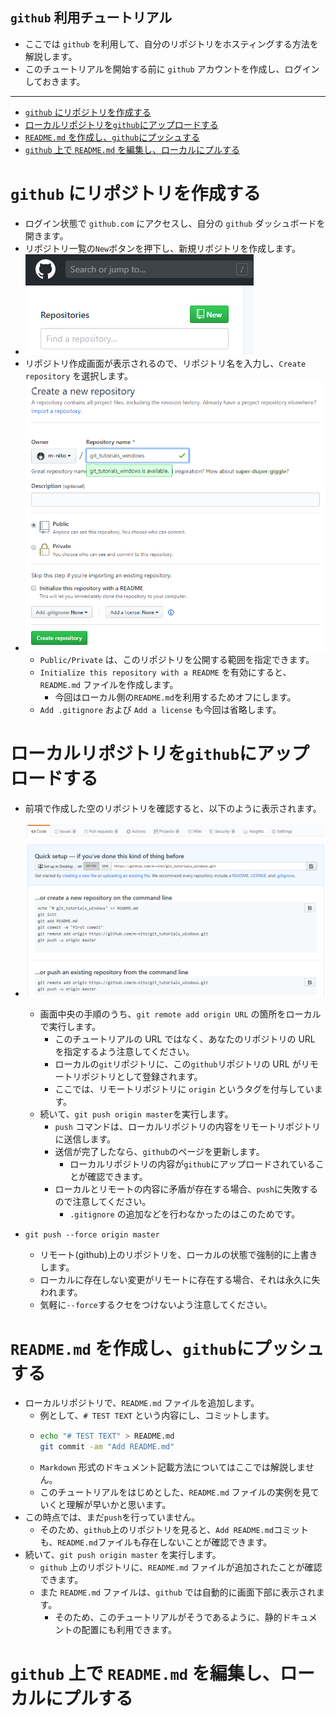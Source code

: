 ## `github` 利用チュートリアル
- ここでは `github` を利用して、自分のリポジトリをホスティングする方法を解説します。
- このチュートリアルを開始する前に `github` アカウントを作成し、ログインしておきます。

---

- [`github` にリポジトリを作成する](#github-%e3%81%ab%e3%83%aa%e3%83%9d%e3%82%b8%e3%83%88%e3%83%aa%e3%82%92%e4%bd%9c%e6%88%90%e3%81%99%e3%82%8b)
- [ローカルリポジトリを`github`にアップロードする](#%e3%83%ad%e3%83%bc%e3%82%ab%e3%83%ab%e3%83%aa%e3%83%9d%e3%82%b8%e3%83%88%e3%83%aa%e3%82%92github%e3%81%ab%e3%82%a2%e3%83%83%e3%83%97%e3%83%ad%e3%83%bc%e3%83%89%e3%81%99%e3%82%8b)
- [`README.md` を作成し、`github`にプッシュする](#readmemd-%e3%82%92%e4%bd%9c%e6%88%90%e3%81%97github%e3%81%ab%e3%83%97%e3%83%83%e3%82%b7%e3%83%a5%e3%81%99%e3%82%8b)
- [`github` 上で `README.md` を編集し、ローカルにプルする](#github-%e4%b8%8a%e3%81%a7-readmemd-%e3%82%92%e7%b7%a8%e9%9b%86%e3%81%97%e3%83%ad%e3%83%bc%e3%82%ab%e3%83%ab%e3%81%ab%e3%83%97%e3%83%ab%e3%81%99%e3%82%8b)

# `github` にリポジトリを作成する
- ログイン状態で `github.com` にアクセスし、自分の `github` ダッシュボードを開きます。
- リポジトリ一覧の`New`ボタンを押下し、新規リポジトリを作成します。
- ![Image](./img/new.png)
- リポジトリ作成画面が表示されるので、リポジトリ名を入力し、`Create repository` を選択します。
- ![Image](./img/create.png)
  - `Public/Private` は、このリポジトリを公開する範囲を指定できます。
  - `Initialize this repository with a README` を有効にすると、`README.md` ファイルを作成します。
    - 今回はローカル側の`README.md`を利用するためオフにします。
  - `Add .gitignore` および `Add a license` も今回は省略します。

# ローカルリポジトリを`github`にアップロードする

- 前項で作成した空のリポジトリを確認すると、以下のように表示されます。
- ![Image](./img/empty.png)

  - 画面中央の手順のうち、`git remote add origin URL` の箇所をローカルで実行します。
    - このチュートリアルの URL ではなく、あなたのリポジトリの URL を指定するよう注意してください。
    - ローカルの`git`リポジトリに、この`github`リポジトリの URL がリモートリポジトリとして登録されます。
    - ここでは、リモートリポジトリに `origin` というタグを付与しています。
  - 続いて、`git push origin master`を実行します。
    - `push` コマンドは、ローカルリポジトリの内容をリモートリポジトリに送信します。
    - 送信が完了したなら、`github`のページを更新します。
      - ローカルリポジトリの内容が`github`にアップロードされていることが確認できます。
    - ローカルとリモートの内容に矛盾が存在する場合、`push`に失敗するので注意してください。
      - `.gitignore` の追加などを行わなかったのはこのためです。

- `git push --force origin master`
  - リモート(github)上のリポジトリを、ローカルの状態で強制的に上書きします。
  - ローカルに存在しない変更がリモートに存在する場合、それは永久に失われます。
  - 気軽に`--force`するクセをつけないよう注意してください。

# `README.md` を作成し、`github`にプッシュする

- ローカルリポジトリで、`README.md` ファイルを追加します。
  - 例として、`# TEST TEXT` という内容にし、コミットします。
  - ```bash
    echo "# TEST TEXT" > README.md
    git commit -am "Add README.md"
    ```
  - `Markdown` 形式のドキュメント記載方法についてはここでは解説しません。
  - このチュートリアルをはじめとした、`README.md` ファイルの実例を見ていくと理解が早いかと思います。
- この時点では、まだ`push`を行っていません。
  - そのため、`github`上のリポジトリを見ると、`Add README.md`コミットも、`README.md`ファイルも存在しないことが確認できます。
- 続いて、`git push origin master` を実行します。
  - `github` 上のリポジトリに、`README.md` ファイルが追加されたことが確認できます。
  - また `README.md` ファイルは、`github` では自動的に画面下部に表示されます。
    - そのため、このチュートリアルがそうであるように、静的ドキュメントの配置にも利用できます。

# `github` 上で `README.md` を編集し、ローカルにプルする
